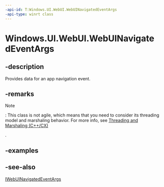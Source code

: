 ```yaml
---
-api-id: T:Windows.UI.WebUI.WebUINavigatedEventArgs
-api-type: winrt class
---
```


<!-- Class syntax.
public class WebUINavigatedEventArgs : Windows.UI.WebUI.IWebUINavigatedEventArgs
-->

# Windows.UI.WebUI.WebUINavigatedEventArgs

## -description
Provides data for an app navigation event.

## -remarks



> [!NOTE]
> : This class is not agile, which means that you need to consider its threading model and marshaling behavior. For more info, see [Threading and Marshaling (C++/CX)](http://go.microsoft.com/fwlink/p/?linkid=258275)
<!--[jjacks - removed this link (http://go.microsoft.com/fwlink/p/?linkid=258277 404->http://msdn.microsoft.com/library/windows/apps/jj157115.aspx) because it doesn't work] and Using Windows Runtime objects in a multithreaded environment (.NET)-->
.

## -examples

## -see-also
[IWebUINavigatedEventArgs](iwebuinavigatedeventargs.md)